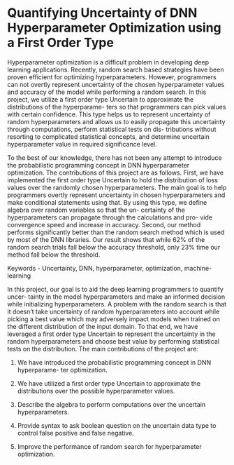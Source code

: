 # Quantifying Uncertainty of DNN Hyperparameter Optimization using a First Order Type

Hyperparameter optimization is a difficult problem in developing deep learning applications. Recently, random search based strategies have been proven efficient for optimizing hyperparameters. However, programmers can not overtly represent uncertainty of the chosen hyperparameter values and accuracy of the model while performing a random search. In this project, we utilize a first order type Uncertain<T> to approximate the distributions of the hyperparame- ters so that programmers can pick values with certain confidence. This type helps us to represent uncertainty of random hyperparameters and allows us to easily propagate this uncertainty through computations, perform statistical tests on dis- tributions without resorting to complicated statistical concepts, and determine uncertain hyperparameter value in required significance level.

To the best of our knowledge, there has not been any attempt to introduce the probabilistic programming concept in DNN hyperparameter optimization. The contributions of this project are as follows. First, we have implemented the first order type Uncertain<T> to hold the distribution of loss values over the randomly chosen hyperparameters. The main goal is to help programmers overtly represent uncertainty in chosen hyperparameters and make conditional statements using that. By using this type, we define algebra over random variables so that the un- certainty of the hyperparameters can propagate through the calculations and pro- vide convergence speed and increase in accuracy. Second, our method performs significantly better than the random search method which is used by most of the DNN libraries. Our result shows that while 62% of the random search trials fall below the accuracy threshold, only 23% time our method fall below the threshold.

Keywords - Uncertainty, DNN, hyperparameter, optimization, machine-learning


In this project, our goal is to aid the deep learning programmers to quantify uncer- tainty in the model hyperparameters and make an informed decision while initializing hyperparameters. A problem with the random search is that it doesn’t take uncertainty of random hyperparameters into account while picking a best value which may adversely impact models when trained on the different distribution of the input domain. To that end, we have leveraged a first order type Uncertain<T> to represent the uncertainty in the random hyperparameters and choose best value by performing statistical tests on the distribution. The main contributions of the project are:

1. We have introduced the probabilistic programming concept in DNN hyperparame- ter optimization.

2. We have utilized a first order type Uncertain<T> to approximate the distributions over the possible hyperparameter values.

3. Describe the algebra to perform computations over the uncertain hyperparameters.

4. Provide syntax to ask boolean question on the uncertain data type to control false
positive and false negative.

5. Improve the performance of random search for hyperparameter optimization.
